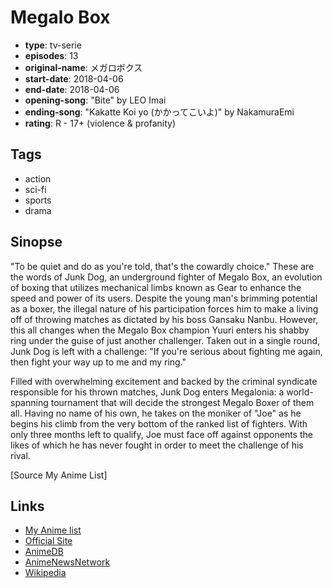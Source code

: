 # Megalo Box

-   **type**: tv-serie
-   **episodes**: 13
-   **original-name**: メガロボクス
-   **start-date**: 2018-04-06
-   **end-date**: 2018-04-06
-   **opening-song**: "Bite" by LEO Imai
-   **ending-song**: "Kakatte Koi yo (かかってこいよ)" by NakamuraEmi
-   **rating**: R - 17+ (violence & profanity)

## Tags

-   action
-   sci-fi
-   sports
-   drama

## Sinopse

"To be quiet and do as you're told, that's the cowardly choice." These are the words of Junk Dog, an underground fighter of Megalo Box, an evolution of boxing that utilizes mechanical limbs known as Gear to enhance the speed and power of its users. Despite the young man's brimming potential as a boxer, the illegal nature of his participation forces him to make a living off of throwing matches as dictated by his boss Gansaku Nanbu. However, this all changes when the Megalo Box champion Yuuri enters his shabby ring under the guise of just another challenger. Taken out in a single round, Junk Dog is left with a challenge: "If you're serious about fighting me again, then fight your way up to me and my ring."

Filled with overwhelming excitement and backed by the criminal syndicate responsible for his thrown matches, Junk Dog enters Megalonia: a world-spanning tournament that will decide the strongest Megalo Boxer of them all. Having no name of his own, he takes on the moniker of "Joe" as he begins his climb from the very bottom of the ranked list of fighters. With only three months left to qualify, Joe must face off against opponents the likes of which he has never fought in order to meet the challenge of his rival.

[Source My Anime List]

## Links

-   [My Anime list](https://myanimelist.net/anime/36563/Megalo_Box)
-   [Official Site](https://megalobox.com/megalobox/)
-   [AnimeDB](http://anidb.info/perl-bin/animedb.pl?show=anime&aid=13517)
-   [AnimeNewsNetwork](http://www.animenewsnetwork.com/encyclopedia/anime.php?id=20565)
-   [Wikipedia](https://en.wikipedia.org/wiki/Megalo_Box)
